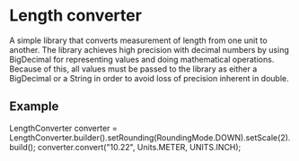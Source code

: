 # Length converter

A simple library that converts measurement of length from one unit to another. The library achieves high precision with decimal numbers by using BigDecimal for representing values and doing mathematical operations. Because of this, all values must be passed to the library as either a BigDecimal or a String in order to avoid loss of precision inherent in double.

## Example

LengthConverter converter = LengthConverter.builder().setRounding(RoundingMode.DOWN).setScale(2).build();
converter.convert("10.22", Units.METER, UNITS.INCH);

